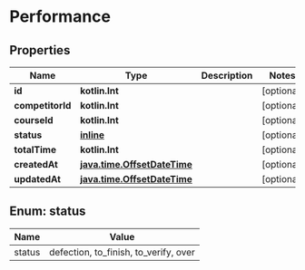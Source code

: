 
# Performance

## Properties
| Name | Type | Description | Notes |
| ------------ | ------------- | ------------- | ------------- |
| **id** | **kotlin.Int** |  |  [optional] |
| **competitorId** | **kotlin.Int** |  |  [optional] |
| **courseId** | **kotlin.Int** |  |  [optional] |
| **status** | [**inline**](#Status) |  |  [optional] |
| **totalTime** | **kotlin.Int** |  |  [optional] |
| **createdAt** | [**java.time.OffsetDateTime**](java.time.OffsetDateTime.md) |  |  [optional] |
| **updatedAt** | [**java.time.OffsetDateTime**](java.time.OffsetDateTime.md) |  |  [optional] |


<a id="Status"></a>
## Enum: status
| Name | Value |
| ---- | ----- |
| status | defection, to_finish, to_verify, over |



